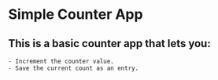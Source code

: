 # Simple Counter App

## This is a basic counter app that lets you:
    - Increment the counter value.
    - Save the current count as an entry.

